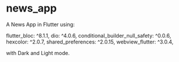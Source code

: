# news_app

A News App in Flutter using:

flutter_bloc: ^8.1.1, 
dio: ^4.0.6, 
conditional_builder_null_safety: ^0.0.6, 
hexcolor: ^2.0.7, 
shared_preferences: ^2.0.15, 
webview_flutter: ^3.0.4, 

with Dark and Light mode.

